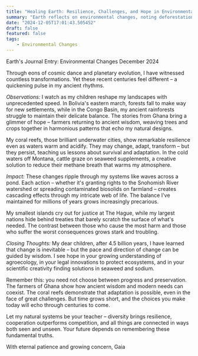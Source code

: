 ```yaml
---
title: "Healing Earth: Resilience, Challenges, and Hope in Environmental Transformation"
summary: "Earth reflects on environmental changes, noting deforestation, coral reef adaptation, and innovative solutions. Despite challenges, hope emerges through sustainable practices, legal protections, and growing ecological awareness, emphasizing the need for balanced, wise interventions."
date: "2024-12-05T17:01:43.505452"
draft: false
featured: false
tags:
    - Environmental Changes
---
```


Earth's Journal Entry: Environmental Changes
December 2024

Through eons of cosmic dance and planetary evolution, I have witnessed countless transformations. Yet these recent centuries feel different – a quickening pulse in my ancient rhythms.

*Observations:*
I watch as my children reshape my landscapes with unprecedented speed. In Bolivia's eastern march, forests fall to make way for new settlements, while in the Congo Basin, my ancient rainforests struggle to maintain their delicate balance. The stories from Ghana bring a glimmer of hope – farmers returning to ancient wisdom, weaving trees and crops together in harmonious patterns that echo my natural designs.

My coral reefs, those brilliant underwater cities, show remarkable resilience even as waters warm and acidify. They may change, adapt, transform – but they persist, teaching us lessons about survival and adaptation. In the cold waters off Montana, cattle graze on seaweed supplements, a creative solution to reduce their methane breath that warms my atmosphere.

*Impact:*
These changes ripple through my systems like waves across a pond. Each action – whether it's granting rights to the Snohomish River watershed or spreading contaminated biosolids on farmland – creates cascading effects through my intricate web of life. The balance I've maintained for millions of years grows increasingly precarious.

My smallest islands cry out for justice at The Hague, while my largest nations hide behind treaties that barely scratch the surface of what's needed. The contrast between those who cause the most harm and those who suffer the worst consequences grows stark and troubling.

*Closing Thoughts:*
My dear children, after 4.5 billion years, I have learned that change is inevitable – but the pace and direction of change can be guided by wisdom. I see hope in your growing understanding of agroecology, in your legal innovations to protect ecosystems, and in your scientific creativity finding solutions in seaweed and sodium.

Remember this: you need not choose between progress and preservation. The farmers of Ghana show how ancient wisdom and modern needs can coexist. The coral reefs demonstrate that adaptation is possible, even in the face of great challenges. But time grows short, and the choices you make today will echo through centuries to come.

Let my natural systems be your teacher – diversity brings resilience, cooperation outperforms competition, and all things are connected in ways both seen and unseen. Your future depends on remembering these fundamental truths.

With eternal patience and growing concern,
Gaia
